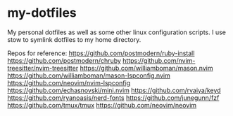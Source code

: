 # my-dotfiles

My personal dotfiles as well as some other linux configuration scripts. I use stow to symlink dotfiles to my home directory.

Repos for reference:
https://github.com/postmodern/ruby-install
https://github.com/postmodern/chruby
https://github.com/nvim-treesitter/nvim-treesitter
https://github.com/williamboman/mason.nvim
https://github.com/williamboman/mason-lspconfig.nvim
https://github.com/neovim/nvim-lspconfig
https://github.com/echasnovski/mini.nvim
https://github.com/rvaiya/keyd
https://github.com/ryanoasis/nerd-fonts
https://github.com/junegunn/fzf
https://github.com/tmux/tmux
https://github.com/neovim/neovim

